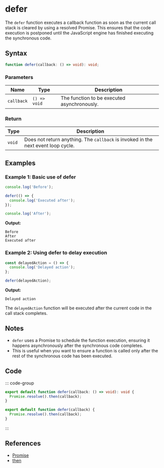 # defer

The `defer` function executes a callback function as soon as the current call stack is cleared by using a resolved Promise. This ensures that the code execution is postponed until the JavaScript engine has finished executing the synchronous code.

## Syntax

```typescript
function defer(callback: () => void): void;
```

### Parameters

| Name       | Type                  | Description                                    |
|------------|-----------------------|------------------------------------------------|
| `callback` | `() => void`           | The function to be executed asynchronously.     |

### Return

| Type       | Description                                          |
|------------|------------------------------------------------------|
| `void`     | Does not return anything. The `callback` is invoked in the next event loop cycle. |

## Examples

### Example 1: Basic use of defer

```typescript
console.log('Before');

defer(() => {
  console.log('Executed after');
});

console.log('After');
```

**Output:**
```
Before
After
Executed after
```

### Example 2: Using defer to delay execution

```typescript
const delayedAction = () => {
  console.log('Delayed action');
};

defer(delayedAction);
```

**Output:**
```
Delayed action
```

The `delayedAction` function will be executed after the current code in the call stack completes.

## Notes

- `defer` uses a Promise to schedule the function execution, ensuring it happens asynchronously after the synchronous code completes.
- This is useful when you want to ensure a function is called only after the rest of the synchronous code has been executed.

## Code

::: code-group
```typescript
export default function defer(callback: () => void): void {
  Promise.resolve().then(callback);
}
```

```javascript
export default function defer(callback) {
  Promise.resolve().then(callback);
}
```
:::

## References

- [Promise](https://developer.mozilla.org/en-US/docs/Web/JavaScript/Reference/Global_Objects/Promise)
- [then](https://developer.mozilla.org/en-US/docs/Web/JavaScript/Reference/Global_Objects/Promise/then)